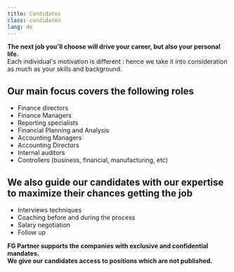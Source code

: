 ```yaml
---
title: Candidates
class: candidates
lang: de
---
```

**The next job you'll choose will drive your career, but also your personal life.**<br/>
Each individual's motivation is different : hence we take it into consideration as much as your skills and background.

## Our main focus covers the following roles

- Finance directors
- Finance Managers
- Reporting specialists
- Financial Planning and Analysis
- Accounting Managers
- Accounting Directors
- Internal auditors
- Controllers (business, financial, manufacturing, etc)


## We also guide our candidates with our expertise to maximize their chances getting the job

- Interviews techniques
- Coaching before and during the process
- Salary negotiation
- Follow up

**FG Partner supports the companies with exclusive and confidential mandates.**<br/>
**We give our candidates access to positions which are not published.**

